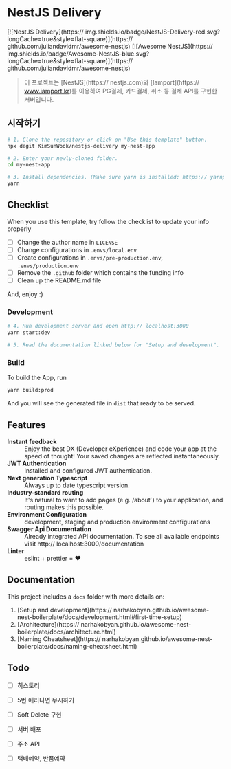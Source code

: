 
# NestJS Delivery

[![NestJS Delivery](https:// img.shields.io/badge/NestJS-Delivery-red.svg?longCache=true&style=flat-square)](https:// github.com/juliandavidmr/awesome-nestjs)
[![Awesome NestJS](https:// img.shields.io/badge/Awesome-NestJS-blue.svg?longCache=true&style=flat-square)](https:// github.com/juliandavidmr/awesome-nestjs)
> 이 프로젝트는 [NestJS](https:// nestjs.com)와 [Iamport](https:// www.iamport.kr)를 이용하여 PG결제, 카드결제, 취소 등 결제 API를 구현한 서버입니다.

## 시작하기

```bash
# 1. Clone the repository or click on "Use this template" button.
npx degit KimSunWook/nestjs-delivery my-nest-app

# 2. Enter your newly-cloned folder.
cd my-nest-app

# 3. Install dependencies. (Make sure yarn is installed: https:// yarnpkg.com/lang/en/docs/install)
yarn
```

## Checklist

When you use this template, try follow the checklist to update your info properly

- [ ] Change the author name in `LICENSE`
- [ ] Change configurations in `.envs/local.env` 
- [ ] Create configurations in `.envs/pre-production.env`, `.envs/production.env`
- [ ] Remove the `.github` folder which contains the funding info
- [ ] Clean up the README.md file

And, enjoy :)


### Development
```bash
# 4. Run development server and open http:// localhost:3000
yarn start:dev

# 5. Read the documentation linked below for "Setup and development".
```

### Build

To build the App, run

```bash
yarn build:prod
```

And you will see the generated file in `dist` that ready to be served.

## Features

<dl>
  <!-- <dt><b>Quick scaffolding</b></dt>
  <dd>Create modules, services, controller - right from the CLI!</dd> -->

  <dt><b>Instant feedback</b></dt>
  <dd>Enjoy the best DX (Developer eXperience) and code your app at the speed of thought! Your saved changes are reflected instantaneously.</dd>

  <dt><b>JWT Authentication</b></dt>
  <dd>Installed and configured JWT authentication.</dd>

  <dt><b>Next generation Typescript</b></dt>
  <dd>Always up to date typescript version.</dd>

  <dt><b>Industry-standard routing</b></dt>
  <dd>It's natural to want to add pages (e.g. /about`) to your application, and routing makes this possible.</dd>

  <dt><b>Environment Configuration</b></dt>
  <dd>development, staging and production environment configurations</dd>

  <dt><b>Swagger Api Documentation</b></dt>
  <dd>Already integrated API documentation. To see all available endpoints visit http:// localhost:3000/documentation</dd>

  <dt><b>Linter</b></dt>  
  <dd>eslint + prettier = ❤️</dd>
</dl>

## Documentation

This project includes a `docs` folder with more details on:

1.  [Setup and development](https:// narhakobyan.github.io/awesome-nest-boilerplate/docs/development.html#first-time-setup)
1.  [Architecture](https:// narhakobyan.github.io/awesome-nest-boilerplate/docs/architecture.html)
1.  [Naming Cheatsheet](https:// narhakobyan.github.io/awesome-nest-boilerplate/docs/naming-cheatsheet.html)

## Todo

- [ ] 히스토리
- [ ] 5번 에러나면 무시하기
- [ ] Soft Delete 구현
- [ ] 서버 배포


- [ ] 주소 API
- [ ] 택배예약, 반품예약

